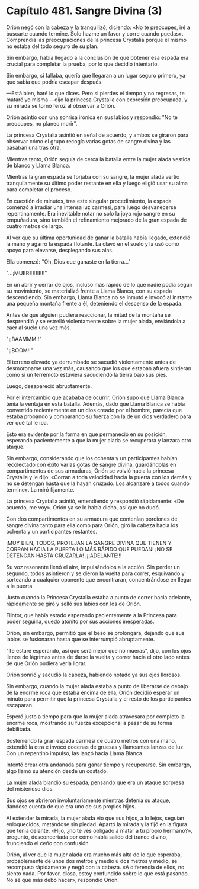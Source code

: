 
# Capítulo 481. Sangre Divina (3)


Orión negó con la cabeza y la tranquilizó, diciendo: «No te preocupes, iré a buscarte cuando termine. Solo hazme un favor y corre cuando puedas». Comprendía las preocupaciones de la princesa Crystalia porque él mismo no estaba del todo seguro de su plan.

Sin embargo, había llegado a la conclusión de que obtener esa espada era crucial para completar la prueba, por lo que decidió intentarlo.

Sin embargo, si fallaba, quería que llegaran a un lugar seguro primero, ya que sabía que podría escapar después.

—Está bien, haré lo que dices. Pero si pierdes el tiempo y no regresas, te mataré yo misma —dijo la princesa Crystalia con expresión preocupada, y su mirada se tornó feroz al observar a Orión.

Orión asintió con una sonrisa irónica en sus labios y respondió: "No te preocupes, no planeo morir".

La princesa Crystalia asintió en señal de acuerdo, y ambos se giraron para observar cómo el grupo recogía varias gotas de sangre divina y las pasaban una tras otra.

Mientras tanto, Orión seguía de cerca la batalla entre la mujer alada vestida de blanco y Llama Blanca.

Mientras la gran espada se forjaba con su sangre, la mujer alada vertió tranquilamente su último poder restante en ella y luego eligió usar su alma para completar el proceso.

En cuestión de minutos, tras este singular procedimiento, la espada comenzó a irradiar una intensa luz carmesí, para luego desvanecerse repentinamente. Era inevitable notar no solo la joya rojo sangre en su empuñadura, sino también el refinamiento mejorado de la gran espada de cuatro metros de largo.

Al ver que su última oportunidad de ganar la batalla había llegado, extendió la mano y agarró la espada flotante. La clavó en el suelo y la usó como apoyo para elevarse, desplegando sus alas.

Ella comenzó: "Oh, Dios que ganaste en la tierra..."

"...¡MUEREEEE!!"

En un abrir y cerrar de ojos, incluso más rápido de lo que nadie podía seguir su movimiento, se materializó frente a Llama Blanca, con su espada descendiendo. Sin embargo, Llama Blanca no se inmutó e invocó al instante una pequeña montaña frente a él, deteniendo el descenso de la espada.

Antes de que alguien pudiera reaccionar, la mitad de la montaña se desprendió y se estrelló violentamente sobre la mujer alada, enviándola a caer al suelo una vez más.

"¡¡BAAMMM!!"

"¡¡BOOM!!"

El terreno elevado ya derrumbado se sacudió violentamente antes de desmoronarse una vez más, causando que los que estaban afuera sintieran como si un terremoto estuviera sacudiendo la tierra bajo sus pies.

Luego, desapareció abruptamente.

Por el intercambio que acababa de ocurrir, Orión supo que Llama Blanca tenía la ventaja en esta batalla. Además, dado que Llama Blanca se había convertido recientemente en un dios creado por el hombre, parecía que estaba probando y comparando su fuerza con la de un dios verdadero para ver qué tal le iba.

Esto era evidente por la forma en que permaneció en su posición, esperando pacientemente a que la mujer alada se recuperara y lanzara otro ataque.

Sin embargo, considerando que los ochenta y un participantes habían recolectado con éxito varias gotas de sangre divina, guardándolas en compartimentos de sus armaduras, Orión se volvió hacia la princesa Crystalia y le dijo: «Corran a toda velocidad hacia la puerta con los demás y no se detengan hasta que la hayan cruzado. Los alcanzaré a todos cuando termine». La miró fijamente.

La princesa Crystalia asintió, entendiendo y respondió rápidamente: «De acuerdo, me voy». Orión ya se lo había dicho, así que no dudó.

Con dos compartimentos en su armadura que contenían porciones de sangre divina tanto para ella como para Orión, giró la cabeza hacia los ochenta y un participantes restantes.

¡MUY BIEN, TODOS, PROTEJAN LA SANGRE DIVINA QUE TIENEN Y CORRAN HACIA LA PUERTA LO MÁS RÁPIDO QUE PUEDAN! ¡NO SE DETENGAN HASTA CRUZARLA! ¡¡¡ADELANTE!!!

Su voz resonante llenó el aire, impulsándolos a la acción. Sin perder un segundo, todos asintieron y se dieron la vuelta para correr, esquivando y sorteando a cualquier oponente que encontraran, concentrándose en llegar a la puerta.

Justo cuando la Princesa Crystalia estaba a punto de correr hacia adelante, rápidamente se giró y selló sus labios con los de Orión.

Flintor, que había estado esperando pacientemente a la Princesa para poder seguirla, quedó atónito por sus acciones inesperadas.

Orión, sin embargo, permitió que el beso se prolongara, dejando que sus labios se fusionaran hasta que se interrumpió abruptamente.

"Te estaré esperando, así que será mejor que no mueras", dijo, con los ojos llenos de lágrimas antes de darse la vuelta y correr hacia el otro lado antes de que Orión pudiera verla llorar.

Orión sonrió y sacudió la cabeza, habiendo notado ya sus ojos llorosos.

Sin embargo, cuando la mujer alada estaba a punto de liberarse de debajo de la enorme roca que estaba encima de ella, Orión decidió esperar un minuto para permitir que la princesa Crystalia y el resto de los participantes escaparan.

Esperó justo a tiempo para que la mujer alada atravesara por completo la enorme roca, mostrando su fuerza excepcional a pesar de su forma debilitada.

Sosteniendo la gran espada carmesí de cuatro metros con una mano, extendió la otra e invocó docenas de gruesas y llameantes lanzas de luz. Con un repentino impulso, las lanzó hacia Llama Blanca.

Intentó crear otra andanada para ganar tiempo y recuperarse. Sin embargo, algo llamó su atención desde un costado.

La mujer alada blandió su espada, pensando que era un ataque sorpresa del misterioso dios.

Sus ojos se abrieron involuntariamente mientras detenía su ataque, dándose cuenta de que era uno de sus propios hijos.

Al extender la mirada, la mujer alada vio que sus hijos, a lo lejos, seguían enloquecidos, matándose sin piedad. Apartó la mirada y la fijó en la figura que tenía delante. «Hijo, ¿no te ves obligado a matar a tu propio hermano?», preguntó, desconcertada por cómo había salido del trance divino, frunciendo el ceño con confusión.

Orión, al ver que la mujer alada era mucho más alta de lo que esperaba, probablemente de unos dos metros y medio u dos metros y medio, se recompuso rápidamente y negó con la cabeza. «A diferencia de ellos, no siento nada. Por favor, diosa, estoy confundido sobre lo que está pasando. No sé qué más debo hacer», respondió Orión.